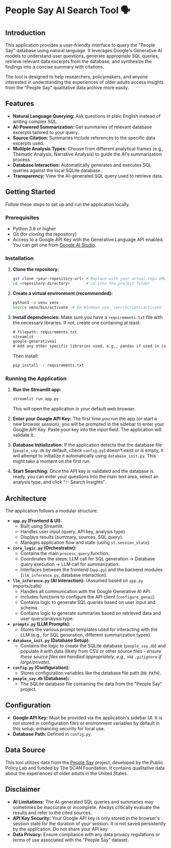 # People Say AI Search Tool 🗣️

## Introduction

This application provides a user-friendly interface to query the "People Say" database using natural language. It leverages Google's Generative AI models to understand user questions, generate appropriate SQL queries, retrieve relevant data excerpts from the database, and synthesize the findings into a concise summary with citations.

The tool is designed to help researchers, policymakers, and anyone interested in understanding the experiences of older adults access insights from the "People Say" qualitative data archive more easily.

## Features

*   **Natural Language Querying:** Ask questions in plain English instead of writing complex SQL.
*   **AI-Powered Summarization:** Get summaries of relevant database excerpts tailored to your query.
*   **Source Citation:** Summaries include references to the specific data excerpts used.
*   **Multiple Analysis Types:** Choose from different analytical frames (e.g., Thematic Analysis, Narrative Analysis) to guide the AI's summarization process.
*   **Database Interaction:** Automatically generates and executes SQL queries against the local SQLite database.
*   **Transparency:** View the AI-generated SQL query used to retrieve data.

## Getting Started

Follow these steps to set up and run the application locally.

### Prerequisites

*   Python 3.8 or higher
*   Git (for cloning the repository)
*   Access to a Google API Key with the Generative Language API enabled. You can get one from [Google AI Studio](https://aistudio.google.com/app/apikey).

### Installation

1.  **Clone the repository:**
    ```bash
    git clone <your-repository-url> # Replace with your actual repo URL
    cd <repository-directory>       # cd into the project folder
    ```

2.  **Create a virtual environment (recommended):**
    ```bash
    python3 -m venv venv
    source venv/bin/activate  # On Windows use `venv\Scripts\activate`
    ```

3.  **Install dependencies:**
    Make sure you have a `requirements.txt` file with the necessary libraries. If not, create one containing at least:
    ```txt
    # filepath: requirements.txt
    streamlit
    google-generativeai
    # Add any other specific libraries used, e.g., pandas if used in core_logic
    ```
    Then install:
    ```bash
    pip install -r requirements.txt
    ```

### Running the Application

1.  **Run the Streamlit app:**
    ```bash
    streamlit run app.py
    ```
    This will open the application in your default web browser.

2.  **Enter your Google API Key:**
    The first time you run the app (or start a new browser session), you will be prompted in the sidebar to enter your Google API Key. Paste your key into the input field. The application will validate it.

3.  **Database Initialization:**
    If the application detects that the database file (`people_say.db` by default, check `config.py`) doesn't exist or is empty, it will attempt to initialize it automatically using `database_init.py`. This might take a moment on the first run.

4.  **Start Searching:**
    Once the API key is validated and the database is ready, you can enter your questions into the main text area, select an analysis type, and click "✨ Search Insights".

## Architecture

The application follows a modular structure:

*   **`app.py` (Frontend & UI):**
    *   Built using Streamlit.
    *   Handles user input (query, API key, analysis type).
    *   Displays results (summary, sources, SQL query).
    *   Manages application flow and state (using `st.session_state`).
*   **`core_logic.py` (Orchestrator):**
    *   Contains the main `process_query` function.
    *   Coordinates the steps: LLM call for SQL generation -> Database query execution -> LLM call for summarization.
    *   Interfaces between the frontend (`app.py`) and the backend modules (`llm_inference.py`, database interaction).
*   **`llm_inference.py` (AI Interaction):** (Assumed based on `app.py` imports/calls)
    *   Handles all communication with the Google Generative AI API.
    *   Includes functions to configure the API client (`configure_genai`).
    *   Contains logic to generate SQL queries based on user input and schema.
    *   Contains logic to generate summaries based on retrieved data and user query/analysis type.
*   **`prompts.py` (LLM Prompts):**
    *   Stores the various prompt templates used for interacting with the LLM (e.g., for SQL generation, different summarization types).
*   **`database_init.py` (Database Setup):**
    *   Contains the logic to create the SQLite database (`people_say.db`) and populate it with data (likely from CSV or other source files - *ensure these source files are handled appropriately, e.g., via `.gitignore` if large/private*).
*   **`config.py` (Configuration):**
    *   Stores configuration variables like the database file path (`DB_PATH`).
*   **`people_say.db` (Database):**
    *   The SQLite database file containing the data from the "People Say" project.

## Configuration

*   **Google API Key:** Must be provided via the application's sidebar UI. It is *not* stored in configuration files or environment variables by default in this setup, enhancing security for local use.
*   **Database Path:** Defined in `config.py`.

## Data Source

This tool utilizes data from the [People Say](https://thepeoplesay.org/) project, developed by the Public Policy Lab and funded by The SCAN Foundation. It contains qualitative data about the experiences of older adults in the United States.

## Disclaimer

*   **AI Limitations:** The AI-generated SQL queries and summaries may sometimes be inaccurate or incomplete. Always critically evaluate the results and refer to the cited sources.
*   **API Key Security:** Your Google API key is only stored in the browser's session state for the duration of your session. It is not saved persistently by the application. Do not share your API key.
*   **Data Privacy:** Ensure compliance with any data privacy regulations or terms of use associated with the "People Say" dataset.
